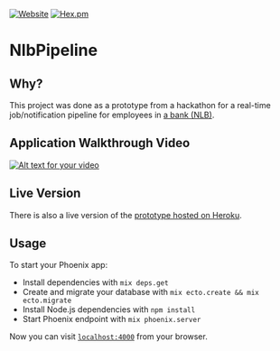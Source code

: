 [![Website](https://img.shields.io/website-up-down-green-red/http/shields.io.svg?label=hosted%20on%20heroku&style=plastic&colorB=#8D6FB0)](https://nlb-pipeline.herokuapp.com)
[![Hex.pm](https://img.shields.io/hexpm/v/plug.svg?style=plastic)](https://hex.pm)

# NlbPipeline

## Why?

This project was done as a prototype from a hackathon for a real-time job/notification pipeline for employees in [a bank (NLB)](http://www.nlb.mk).

## Application Walkthrough Video

[![Alt text for your video](http://img.youtube.com/vi/BVWuwCeqfEQ/0.jpg)](https://youtu.be/BVWuwCeqfEQ)

## Live Version

There is also a live version of the [prototype hosted on Heroku](https://nlb-pipeline.herokuapp.com).

## Usage

To start your Phoenix app:

  * Install dependencies with `mix deps.get`
  * Create and migrate your database with `mix ecto.create && mix ecto.migrate`
  * Install Node.js dependencies with `npm install`
  * Start Phoenix endpoint with `mix phoenix.server`

Now you can visit [`localhost:4000`](http://localhost:4000) from your browser.
